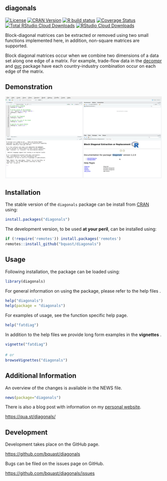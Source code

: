 diagonals
-------------
[![License](https://img.shields.io/badge/license-GPLv3-brightgreen.svg)](https://www.gnu.org/licenses/gpl-3.0.html)
[![CRAN Version](https://www.r-pkg.org/badges/version/diagonals)](https://cran.r-project.org/package=diagonals)
[![R build status](https://github.com/bquast/diagonals/workflows/R-CMD-check/badge.svg)](https://github.com/bquast/diagonals/actions?workflow=R-CMD-check)
[![Coverage Status](https://img.shields.io/codecov/c/github/bquast/diagonals/master.svg)](https://codecov.io/bquast/diagonals/diagonals?branch=master)
[![Total RStudio Cloud Downloads](http://cranlogs.r-pkg.org/badges/grand-total/diagonals?color=brightgreen)](https://cran.r-project.org/package=diagonals)
[![RStudio Cloud Downloads](https://cranlogs.r-pkg.org/badges/diagonals?color=brightgreen)](https://cran.r-project.org/package=diagonals)

Block-diagonal matrices can be extracted or removed using two small functions implemented here, in addition, non-square matrices are supported.

Block diagonal matrices occur when we combine two dimensions of a data set along one edge of a matrix. For example, trade-flow data in the [decompr](https://cran.r-project.org/package=decompr) and [gvc](https://cran.r-project.org/package=gvc) package have each country-industry combination occur on each edge of the matrix.

Demonstration
-------------
![diagonals demonstration](https://github.com/bquast/R-demo-GIFs/blob/master/diagonals.gif)


Installation
-------------
The stable version of the `diagonals` package can be install from [CRAN](https://cran.r-project.org/package=diagonals) using:

```r
install.packages("diagonals")
```

The development version, to be used **at your peril**, can be installed using:

```r
if (!require('remotes')) install.packages('remotes')
remotes::install_github("bquast/diagonals")
```


Usage
-------
Following installation, the package can be loaded using:

```r
library(diagonals)
```

For general information on using the package, please refer to the help files    .

```r
help("diagonals")
help(package = "diagonals")
```
    
For examples of usage, see the function specific help page.

```r
help("fatdiag")
```

In addition to the help files we provide long form examples in the **vignettes** .

```r
vignette("fatdiag")

# or
browseVignettes("diagonals")
```


Additional Information
-----------------------
An overview of the changes is available in the NEWS file.

```r
news(package="diagonals")
```

There is also a blog post with information on my [personal website](https://qua.st/).

https://qua.st/diagonals/
 

Development
-------------
Development takes place on the GitHub page.

https://github.com/bquast/diagonals

Bugs can be filed on the issues page on GitHub.

https://github.com/bquast/diagonals/issues
